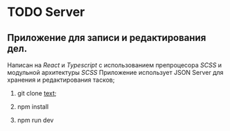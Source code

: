 # TODO Server

## Приложение для записи и редактирования дел.

Написан на _React_ и _Typescript_ с использованием препроцесора _SCSS_ и модульной архитектуры _SCSS_
Приложение использует JSON Server для хранения и редактирования тасков;

 <!-- склонируйте себе репозиторий командой ; -->

1. git clone [text](https://github.com/Airathabib/todo_server.git);
<!-- откройте в редакторе и запустие команду  npm install для загрузки пакетов из npm -->
2. npm install
<!-- запустите приложение командой npm run dev -->
3. npm run dev
